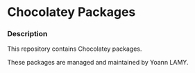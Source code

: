 # Chocolatey Packages

### Description

This repository contains Chocolatey packages.

These packages are managed and maintained by Yoann LAMY.